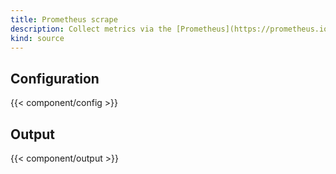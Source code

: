 ```yaml
---
title: Prometheus scrape
description: Collect metrics via the [Prometheus](https://prometheus.io) client
kind: source
---
```


## Configuration

{{< component/config >}}

## Output

{{< component/output >}}
